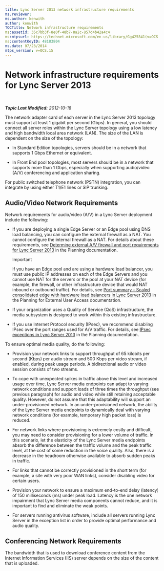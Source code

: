 ```yaml
---
title: Lync Server 2013 network infrastructure requirements
ms.reviewer: 
ms.author: kenwith
author: kenwith
TOCTitle: Network infrastructure requirements
ms:assetid: 35c7bb3f-8e0f-48b7-8a2c-857d4b42a4c4
ms:mtpsurl: https://technet.microsoft.com/en-us/library/Gg425841(v=OCS.15)
ms:contentKeyID: 48183804
ms.date: 07/23/2014
mtps_version: v=OCS.15
---
```


<div data-xmlns="http://www.w3.org/1999/xhtml">

<div class="topic" data-xmlns="http://www.w3.org/1999/xhtml" data-msxsl="urn:schemas-microsoft-com:xslt" data-cs="http://msdn.microsoft.com/en-us/">

<div data-asp="http://msdn2.microsoft.com/asp">

# Network infrastructure requirements for Lync Server 2013

</div>

<div id="mainSection">

<div id="mainBody">

<span> </span>

_**Topic Last Modified:** 2012-10-18_

The network adapter card of each server in the Lync Server 2013 topology must support at least 1 gigabit per second (Gbps). In general, you should connect all server roles within the Lync Server topology using a low latency and high bandwidth local area network (LAN). The size of the LAN is dependent on the size of the topology:

  - In Standard Edition topologies, servers should be in a network that supports 1 Gbps Ethernet or equivalent.

  - In Front End pool topologies, most servers should be in a network that supports more than 1 Gbps, especially when supporting audio/video (A/V) conferencing and application sharing.

For public switched telephone network (PSTN) integration, you can integrate by using either T1/E1 lines or SIP trunking.

<div>

## Audio/Video Network Requirements

Network requirements for audio/video (A/V) in a Lync Server deployment include the following:

  - If you are deploying a single Edge Server or an Edge pool using DNS load balancing, you can configure the external firewall as a NAT. You cannot configure the internal firewall as a NAT. For details about these requirements, see [Determine external A/V firewall and port requirements for Lync Server 2013](lync-server-2013-determine-external-a-v-firewall-and-port-requirements.md) in the Planning documentation.
    
    <div>
    

    > [!IMPORTANT]  
    > If you have an Edge pool and are using a hardware load balancer, you must use public IP addresses on each of the Edge Servers and you cannot use NAT for the servers or the pool at your NAT device (for example, the firewall, or other infrastructure device that would NAT inbound or outbound traffic). For details, see <A href="lync-server-2013-port-summary-scaled-consolidated-edge-with-hardware-load-balancers.md">Port summary - Scaled consolidated edge with hardware load balancers in Lync Server 2013</A> in the Planning for External User Access documentation.

    
    </div>

  - If your organization uses a Quality of Service (QoS) infrastructure, the media subsystem is designed to work within this existing infrastructure.

  - If you use Internet Protocol security (IPsec), we recommend disabling IPsec over the port ranges used for A/V traffic. For details, see [IPsec exceptions in Lync Server 2013](lync-server-2013-ipsec-exceptions.md) in the Planning documentation.

To ensure optimal media quality, do the following:

  - Provision your network links to support throughput of 65 kilobits per second (Kbps) per audio stream and 500 Kbps per video stream, if enabled, during peak usage periods. A bidirectional audio or video session consists of two streams.

  - To cope with unexpected spikes in traffic above this level and increased usage over time, Lync Server media endpoints can adapt to varying network conditions and support loads of three times the throughput (see previous paragraph) for audio and video while still retaining acceptable quality. However, do not assume that this adaptability will support an under-provisioned network. In an under-provisioned network, the ability of the Lync Server media endpoints to dynamically deal with varying network conditions (for example, temporary high packet loss) is reduced.

  - For network links where provisioning is extremely costly and difficult, you may need to consider provisioning for a lower volume of traffic. In this scenario, let the elasticity of the Lync Server media endpoints absorb the difference between the traffic volume and the peak traffic level, at the cost of some reduction in the voice quality. Also, there is a decrease in the headroom otherwise available to absorb sudden peaks in traffic.

  - For links that cannot be correctly provisioned in the short term (for example, a site with very poor WAN links), consider disabling video for certain users.

  - Provision your network to ensure a maximum end-to-end delay (latency) of 150 milliseconds (ms) under peak load. Latency is the one network impairment that Lync Server media components cannot reduce, and it is important to find and eliminate the weak points.

  - For servers running antivirus software, include all servers running Lync Server in the exception list in order to provide optimal performance and audio quality.

</div>

<div>

## Conferencing Network Requirements

The bandwidth that is used to download conference content from the Internet Information Services (IIS) server depends on the size of the content that is uploaded.

</div>

</div>

<span> </span>

</div>

</div>

</div>

